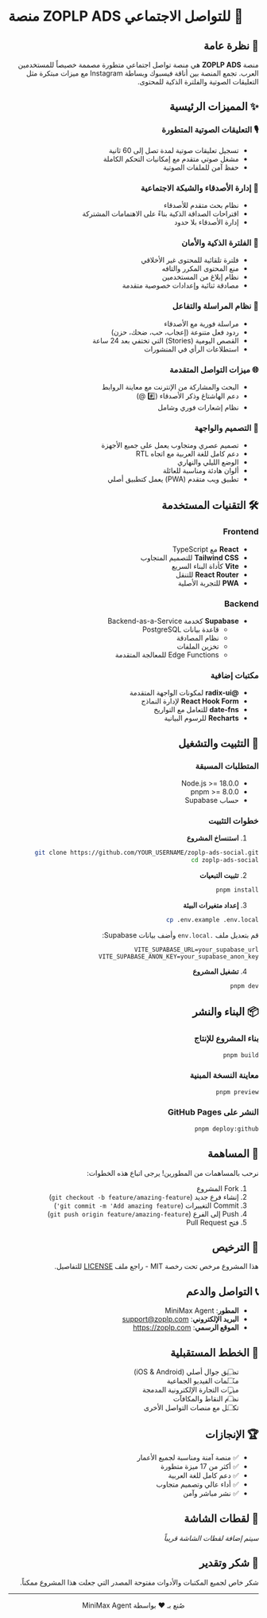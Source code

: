 # منصة ZOPLP ADS للتواصل الاجتماعي 🚀

<div dir="rtl">

## 📖 نظرة عامة

منصة **ZOPLP ADS** هي منصة تواصل اجتماعي متطورة مصممة خصيصاً للمستخدمين العرب. تجمع المنصة بين أناقة فيسبوك وبساطة Instagram مع ميزات مبتكرة مثل التعليقات الصوتية والفلترة الذكية للمحتوى.

## ✨ المميزات الرئيسية

### 🎙️ التعليقات الصوتية المتطورة
- تسجيل تعليقات صوتية لمدة تصل إلى 60 ثانية
- مشغل صوتي متقدم مع إمكانيات التحكم الكاملة
- حفظ آمن للملفات الصوتية

### 👥 إدارة الأصدقاء والشبكة الاجتماعية
- نظام بحث متقدم للأصدقاء
- اقتراحات الصداقة الذكية بناءً على الاهتمامات المشتركة
- إدارة الأصدقاء بلا حدود

### 🤖 الفلترة الذكية والأمان
- فلترة تلقائية للمحتوى غير الأخلاقي
- منع المحتوى المكرر والتافه
- نظام إبلاغ من المستخدمين
- مصادقة ثنائية وإعدادات خصوصية متقدمة

### 💬 نظام المراسلة والتفاعل
- مراسلة فورية مع الأصدقاء
- ردود فعل متنوعة (إعجاب، حب، ضحك، حزن)
- القصص اليومية (Stories) التي تختفي بعد 24 ساعة
- استطلاعات الرأي في المنشورات

### 🌐 ميزات التواصل المتقدمة
- البحث والمشاركة من الإنترنت مع معاينة الروابط
- دعم الهاشتاغ وذكر الأصدقاء (#️⃣ @)
- نظام إشعارات فوري وشامل

### 🎨 التصميم والواجهة
- تصميم عصري ومتجاوب يعمل على جميع الأجهزة
- دعم كامل للغة العربية مع اتجاه RTL
- الوضع الليلي والنهاري
- ألوان هادئة ومناسبة للعائلة
- تطبيق ويب متقدم (PWA) يعمل كتطبيق أصلي

## 🛠️ التقنيات المستخدمة

### Frontend
- **React** مع TypeScript
- **Tailwind CSS** للتصميم المتجاوب
- **Vite** كأداة البناء السريع
- **React Router** للتنقل
- **PWA** للتجربة الأصلية

### Backend
- **Supabase** كخدمة Backend-as-a-Service
  - قاعدة بيانات PostgreSQL
  - نظام المصادقة
  - تخزين الملفات
  - Edge Functions للمعالجة المتقدمة

### مكتبات إضافية
- **@radix-ui** لمكونات الواجهة المتقدمة
- **React Hook Form** لإدارة النماذج
- **date-fns** للتعامل مع التواريخ
- **Recharts** للرسوم البيانية

## 🚀 التثبيت والتشغيل

### المتطلبات المسبقة
- Node.js >= 18.0.0
- pnpm >= 8.0.0
- حساب Supabase

### خطوات التثبيت

1. **استنساخ المشروع**
```bash
git clone https://github.com/YOUR_USERNAME/zoplp-ads-social.git
cd zoplp-ads-social
```

2. **تثبيت التبعيات**
```bash
pnpm install
```

3. **إعداد متغيرات البيئة**
```bash
cp .env.example .env.local
```
قم بتعديل ملف `.env.local` وأضف بيانات Supabase:
```
VITE_SUPABASE_URL=your_supabase_url
VITE_SUPABASE_ANON_KEY=your_supabase_anon_key
```

4. **تشغيل المشروع**
```bash
pnpm dev
```

## 📦 البناء والنشر

### بناء المشروع للإنتاج
```bash
pnpm build
```

### معاينة النسخة المبنية
```bash
pnpm preview
```

### النشر على GitHub Pages
```bash
pnpm deploy:github
```

## 🤝 المساهمة

نرحب بالمساهمات من المطورين! يرجى اتباع هذه الخطوات:

1. Fork المشروع
2. إنشاء فرع جديد (`git checkout -b feature/amazing-feature`)
3. Commit التغييرات (`git commit -m 'Add amazing feature'`)
4. Push إلى الفرع (`git push origin feature/amazing-feature`)
5. فتح Pull Request

## 📝 الترخيص

هذا المشروع مرخص تحت رخصة MIT - راجع ملف [LICENSE](LICENSE) للتفاصيل.

## 📞 التواصل والدعم

- **المطور**: MiniMax Agent
- **البريد الإلكتروني**: support@zoplp.com
- **الموقع الرسمي**: https://zoplp.com

## 🎯 الخطط المستقبلية

- [ ] تطبيق جوال أصلي (iOS & Android)
- [ ] مكالمات الفيديو الجماعية
- [ ] ميزات التجارة الإلكترونية المدمجة
- [ ] نظام النقاط والمكافآت
- [ ] تكامل مع منصات التواصل الأخرى

## 🏆 الإنجازات

- ✅ منصة آمنة ومناسبة لجميع الأعمار
- ✅ أكثر من 17 ميزة متطورة
- ✅ دعم كامل للغة العربية
- ✅ أداء عالي وتصميم متجاوب
- ✅ نشر مباشر وآمن

## 📸 لقطات الشاشة

*سيتم إضافة لقطات الشاشة قريباً*

## 🙏 شكر وتقدير

شكر خاص لجميع المكتبات والأدوات مفتوحة المصدر التي جعلت هذا المشروع ممكناً.

---

<p align="center">
  صُنع بـ ❤️ بواسطة MiniMax Agent
</p>

</div>